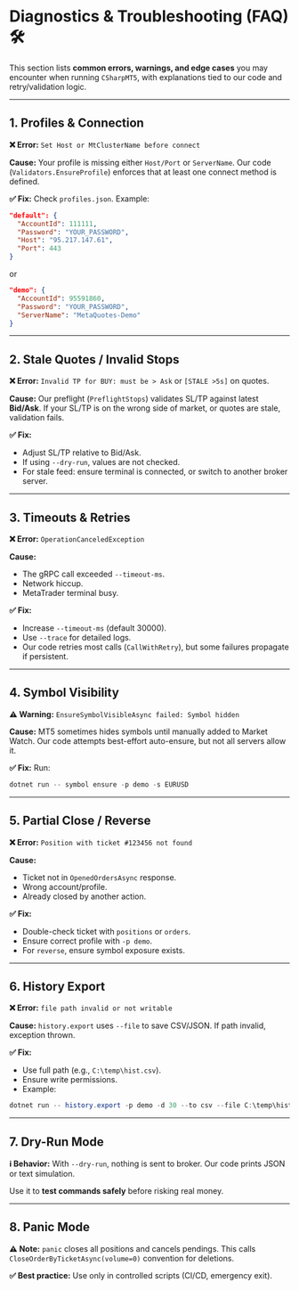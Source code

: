 # Diagnostics & Troubleshooting (FAQ) 🛠️

This section lists **common errors, warnings, and edge cases** you may encounter when running `CSharpMT5`, with explanations tied to our code and retry/validation logic.

---

## 1. Profiles & Connection

**❌ Error:**
`Set Host or MtClusterName before connect`

**Cause:**
Your profile is missing either `Host/Port` or `ServerName`.
Our code (`Validators.EnsureProfile`) enforces that at least one connect method is defined.

**✅ Fix:**
Check `profiles.json`. Example:

```json
"default": {
  "AccountId": 111111,
  "Password": "YOUR_PASSWORD",
  "Host": "95.217.147.61",
  "Port": 443
}
```

or

```json
"demo": {
  "AccountId": 95591860,
  "Password": "YOUR_PASSWORD",
  "ServerName": "MetaQuotes-Demo"
}
```

---

## 2. Stale Quotes / Invalid Stops

**❌ Error:**
`Invalid TP for BUY: must be > Ask`
or
`[STALE >5s]` on quotes.

**Cause:**
Our preflight (`PreflightStops`) validates SL/TP against latest **Bid/Ask**.
If your SL/TP is on the wrong side of market, or quotes are stale, validation fails.

**✅ Fix:**

* Adjust SL/TP relative to Bid/Ask.
* If using `--dry-run`, values are not checked.
* For stale feed: ensure terminal is connected, or switch to another broker server.

---

## 3. Timeouts & Retries

**❌ Error:**
`OperationCanceledException`

**Cause:**

* The gRPC call exceeded `--timeout-ms`.
* Network hiccup.
* MetaTrader terminal busy.

**✅ Fix:**

* Increase `--timeout-ms` (default 30000).
* Use `--trace` for detailed logs.
* Our code retries most calls (`CallWithRetry`), but some failures propagate if persistent.

---

## 4. Symbol Visibility

**⚠️ Warning:**
`EnsureSymbolVisibleAsync failed: Symbol hidden`

**Cause:**
MT5 sometimes hides symbols until manually added to Market Watch.
Our code attempts best-effort auto-ensure, but not all servers allow it.

**✅ Fix:**
Run:

```powershell
dotnet run -- symbol ensure -p demo -s EURUSD
```

---

## 5. Partial Close / Reverse

**❌ Error:**
`Position with ticket #123456 not found`

**Cause:**

* Ticket not in `OpenedOrdersAsync` response.
* Wrong account/profile.
* Already closed by another action.

**✅ Fix:**

* Double-check ticket with `positions` or `orders`.
* Ensure correct profile with `-p demo`.
* For `reverse`, ensure symbol exposure exists.

---

## 6. History Export

**❌ Error:**
`file path invalid or not writable`

**Cause:**
`history.export` uses `--file` to save CSV/JSON. If path invalid, exception thrown.

**✅ Fix:**

* Use full path (e.g., `C:\temp\hist.csv`).
* Ensure write permissions.
* Example:

```powershell
dotnet run -- history.export -p demo -d 30 --to csv --file C:\temp\hist.csv
```

---

## 7. Dry-Run Mode

**ℹ️ Behavior:**
With `--dry-run`, nothing is sent to broker.
Our code prints JSON or text simulation.

Use it to **test commands safely** before risking real money.

---

## 8. Panic Mode

**⚠️ Note:**
`panic` closes all positions and cancels pendings.
This calls `CloseOrderByTicketAsync(volume=0)` convention for deletions.

**✅ Best practice:**
Use only in controlled scripts (CI/CD, emergency exit).
